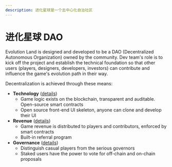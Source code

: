 ```yaml
---
description: 进化星球是一个去中心化自治社区
---
```


# 进化星球 DAO

Evolution Land is designed and developed to be a DAO \(Decentralized Autonomous Organization\) owned by the community. Dev team's role is to kick off the project and establish the technical foundation so that other users \(players, designers, developers, investors\) can contribute and influence the game's evolution path in their way.

Decentralization is achieved through these means:

* **Technology** \([details](/overview/developer.md)\)
  * Game logic exists on the blockchain, transparent and auditable. Open-source smart contracts
  * Open source front-end UI skeleton, anyone can clone and develop their UI
* **Revenue** \([details](renenue-model.md)\)
  * Game revenue is distributed to players and contributors, enforced by smart contracts
  * Built-in referral program
* **Governance** \([details](governance.md)\)
  * Distinguish casual players from the serious governors
  * Staked users have the power to vote for off-chain and on-chain proposals

